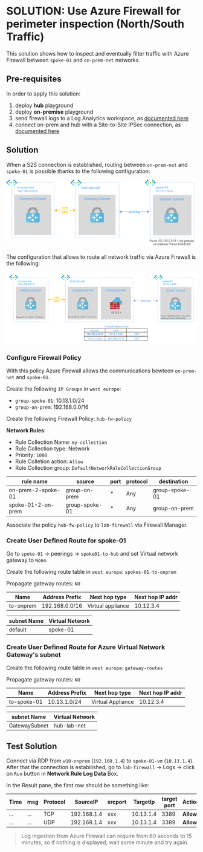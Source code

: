 # SOLUTION: Use Azure Firewall for perimeter inspection (North/South Traffic)  

This solution shows how to inspect and eventually filter traffic with Azure Firewall between `spoke-01` and `on-prem-net` networks.

## Pre-requisites

In order to apply this solution:

1. deploy **hub** playground
2. deploy **on-premise** playground
3. send firewall logs to a Log Analytics workspace, as [documented here](logs.md)
4. connect on-prem and hub with a Site-to-Site IPSec connection, as [documented here](ipsec.md)


## Solution
When a S2S connection is established, routing between `on-prem-net` and `spoke-01` is possible thanks to the following configuration:

![north-south-01](../images/north-south-inspection-01.png)

The configuration that allows to route all network traffic via Azure Firewall is the following:

![north-south-02](../images/north-south-inspection-02.png)

### Configure Firewall Policy
With this policy Azure Firewall allows the communications bewteen `on-prem-net` and `spoke-01`.

Create the following `IP Groups` in `west europe`:
* `group-spoke-01`: 10.13.1.0/24
* `group-on-prem`: 192.168.0.0/16

Create the following Firewall Policy: `hub-fw-policy`

**Network Rules**:
* Rule Collection Name: `my-collection`
* Rule Collection type: Network
* Priority: `1000`
* Rule Colletion action: `Allow`
* Rule Collection group: `DefaultNetworkRuleCollectionGroup`


| rule name | source | port | protocol | destination | 
|---|---|---|---|---|
| on-prem-2-spoke-01 | group-on-prem | * | Any | group-spoke-01 | 
| spoke-01-2-on-prem | group-spoke-01 | * | Any | group-on-prem | 

Associate the policy `hub-fw-policy` to `lab-firewall` via Firewall Manager.

### Create User Defined Route for spoke-01
Go to `spoke-01` -> peerings -> `spoke01-to-hub` and set Virtual network gateway to `None`.

Create the following route table in `west europe`: `spokes-01-to-onprem`

Propagate gateway routes: `NO`

| Name | Address Prefix | Next hop type | Next hop IP addr |
|---|---|---|---|
| to-onprem | 192.168.0.0/16 | Virtual appliance | 10.12.3.4 |

| subnet Name | Virtual Network |
|---|---|
| default | spoke-01 |

### Create User Defined Route for Azure Virtual Network Gateway's subnet
Create the following route table in `west europe`: `gateway-routes`

Propagate gateway routes: `NO`

| Name | Address Prefix | Next hop type | Next hop IP addr |
|---|---|---|---|
| to-spoke-01 | 10.13.1.0/24 | Virtual Appliance | 10.12.3.4 |

| subnet Name | Virtual Network |
|---|---|
| GatewaySubnet | hub-lab-net |

## Test Solution

Connect via RDP from `w10-onprem` (`192.168.1.4`) to `spoke-01-vm` (`10.13.1.4`).
After that the connection is estabilished, go to `lab-firewall` -> Logs -> click on `Run` button in **Network Rule Log Data** Box.

In the Result pane, the first row should be something like:

| Time | msg | Protocol | SourceIP | srcport| TargetIp | target port | Action |
|---|---|----|---|---|---|---|---|
|...|...|TCP|192.168.1.4|xxx|10.13.1.4|3389|**Allow**|
|...|...|UDP|192.168.1.4|xxx|10.13.1.4|3389|**Allow**|

> Log ingestion from Azure Firewall can require from 60 seconds to 15 minutes, so if nothing is displayed, wait some minute and try again.
